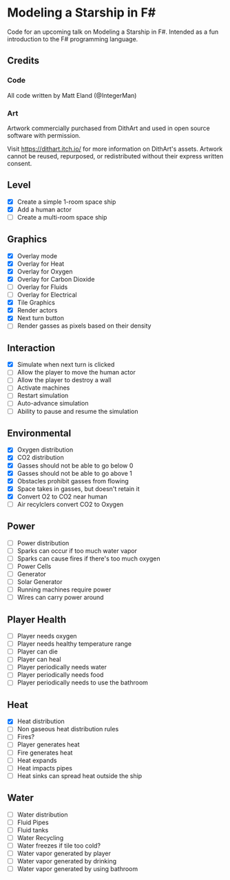 # Modeling a Starship in F#
Code for an upcoming talk on Modeling a Starship in F#. Intended as a fun introduction to the F# programming language.

## Credits

### Code
All code written by Matt Eland (@IntegerMan)

### Art
Artwork commercially purchased from DithArt and used in open source software with permission.

Visit https://dithart.itch.io/ for more information on DithArt's assets. Artwork cannot be reused, repurposed, or redistributed without their express written consent.

## Level

- [x] Create a simple 1-room space ship
- [x] Add a human actor
- [ ] Create a multi-room space ship

## Graphics

- [x] Overlay mode
- [x] Overlay for Heat
- [x] Overlay for Oxygen
- [x] Overlay for Carbon Dioxide
- [ ] Overlay for Fluids
- [ ] Overlay for Electrical
- [x] Tile Graphics
- [x] Render actors
- [x] Next turn button
- [ ] Render gasses as pixels based on their density

## Interaction

- [x] Simulate when next turn is clicked
- [ ] Allow the player to move the human actor
- [ ] Allow the player to destroy a wall
- [ ] Activate machines
- [ ] Restart simulation
- [ ] Auto-advance simulation
- [ ] Ability to pause and resume the simulation

## Environmental

- [x] Oxygen distribution
- [x] CO2 distribution
- [x] Gasses should not be able to go below 0
- [x] Gasses should not be able to go above 1
- [x] Obstacles prohibit gasses from flowing
- [x] Space takes in gasses, but doesn't retain it
- [x] Convert O2 to CO2 near human
- [ ] Air recylclers convert CO2 to Oxygen

## Power

- [ ] Power distribution
- [ ] Sparks can occur if too much water vapor
- [ ] Sparks can cause fires if there's too much oxygen
- [ ] Power Cells
- [ ] Generator
- [ ] Solar Generator
- [ ] Running machines require power
- [ ] Wires can carry power around

## Player Health

- [ ] Player needs oxygen
- [ ] Player needs healthy temperature range
- [ ] Player can die
- [ ] Player can heal
- [ ] Player periodically needs water
- [ ] Player periodically needs food
- [ ] Player periodically needs to use the bathroom

## Heat

- [x] Heat distribution
- [ ] Non gaseous heat distribution rules
- [ ] Fires?
- [ ] Player generates heat
- [ ] Fire generates heat
- [ ] Heat expands
- [ ] Heat impacts pipes
- [ ] Heat sinks can spread heat outside the ship

## Water

- [ ] Water distribution
- [ ] Fluid Pipes
- [ ] Fluid tanks
- [ ] Water Recycling
- [ ] Water freezes if tile too cold?
- [ ] Water vapor generated by player
- [ ] Water vapor generated by drinking
- [ ] Water vapor generated by using bathroom
